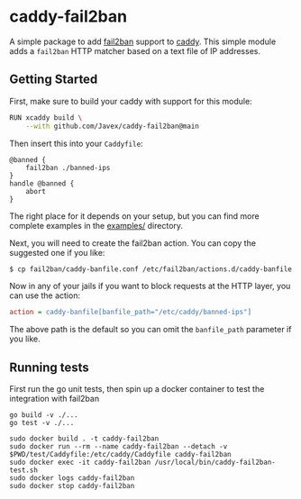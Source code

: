 # caddy-fail2ban

A simple package to add [fail2ban](https://github.com/fail2ban/fail2ban) support to [caddy](https://caddyserver.com/). This simple module adds a `fail2ban` HTTP matcher based on a text file of IP addresses.

## Getting Started

First, make sure to build your caddy with support for this module:

```bash
RUN xcaddy build \
    --with github.com/Javex/caddy-fail2ban@main
```

Then insert this into your `Caddyfile`:

```Caddyfile
@banned {
	fail2ban ./banned-ips
}
handle @banned {
	abort
}
```

The right place for it depends on your setup, but you can find more complete examples in the [examples/](examples/) directory.

Next, you will need to create the fail2ban action. You can copy the suggested one if you like:

```bash
$ cp fail2ban/caddy-banfile.conf /etc/fail2ban/actions.d/caddy-banfile.conf
```

Now in any of your jails if you want to block requests at the HTTP layer, you can use the action:

```ini
action = caddy-banfile[banfile_path="/etc/caddy/banned-ips"]
```

The above path is the default so you can omit the `banfile_path` parameter if you like.

## Running tests

First run the go unit tests, then spin up a docker container to test the
integration with fail2ban

```
go build -v ./...
go test -v ./...

sudo docker build . -t caddy-fail2ban
sudo docker run --rm --name caddy-fail2ban --detach -v $PWD/test/Caddyfile:/etc/caddy/Caddyfile caddy-fail2ban
sudo docker exec -it caddy-fail2ban /usr/local/bin/caddy-fail2ban-test.sh
sudo docker logs caddy-fail2ban
sudo docker stop caddy-fail2ban
```
